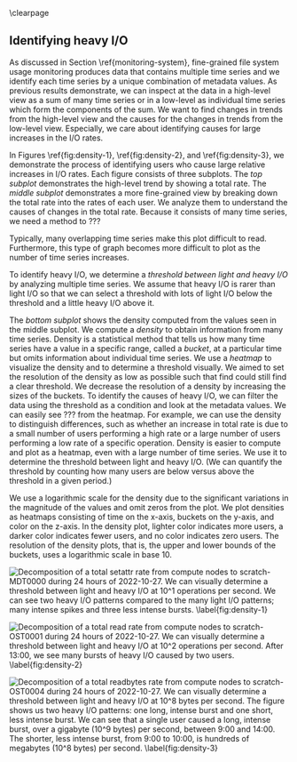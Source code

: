 \clearpage

## Identifying heavy I/O
<!-- TODO: add motivation, repeat what is in the Section -->
As discussed in Section \ref{monitoring-system}, fine-grained file system usage monitoring produces data that contains multiple time series and we identify each time series by a unique combination of metadata values.
As previous results demonstrate, we can inspect at the data in a high-level view as a sum of many time series or in a low-level as individual time series which form the components of the sum.
We want to find changes in trends from the high-level view and the causes for the changes in trends from the low-level view.
Especially, we care about identifying causes for large increases in the I/O rates.

In Figures \ref{fig:density-1}, \ref{fig:density-2}, and \ref{fig:density-3}, we demonstrate the process of identifying users who cause large relative increases in I/O rates.
Each figure consists of three subplots.
The *top subplot* demonstrates the high-level trend by showing a total rate.
The *middle subplot* demonstrates a more fine-grained view by breaking down the total rate into the rates of each user.
We analyze them to understand the causes of changes in the total rate.
Because it consists of many time series, we need a method to ???

Typically, many overlapping time series make this plot difficult to read.
Furthermore, this type of graph becomes more difficult to plot as the number of time series increases.

To identify heavy I/O, we determine a *threshold between light and heavy I/O* by analyzing multiple time series.
We assume that heavy I/O is rarer than light I/O so that we can select a threshold with lots of light I/O below the threshold and a little heavy I/O above it.

The *bottom subplot* shows the density computed from the values seen in the middle subplot.
We compute a *density* to obtain information from many time series.
Density is a statistical method that tells us how many time series have a value in a specific range, called a *bucket*, at a particular time but omits information about individual time series.
We use a *heatmap* to visualize the density and to determine a threshold visually.
We aimed to set the resolution of the density as low as possible such that find could still find a clear threshold.
We decrease the resolution of a density by increasing the sizes of the buckets.
To identify the causes of heavy I/O, we can filter the data using the threshold as a condition and look at the metadata values.
We can easily see ??? from the heatmap.
For example, we can use the density to distinguish differences, such as whether an increase in total rate is due to a small number of users performing a high rate or a large number of users performing a low rate of a specific operation.
Density is easier to compute and plot as a heatmap, even with a large number of time series.
We use it to determine the threshold between light and heavy I/O.
(We can quantify the threshold by counting how many users are below versus above the threshold in a given period.)

We use a logarithmic scale for the density due to the significant variations in the magnitude of the values and omit zeros from the plot.
We plot densities as heatmaps consisting of time on the x-axis, buckets on the y-axis, and color on the z-axis.
In the density plot, lighter color indicates more users, a darker color indicates fewer users, and no color indicates zero users.
The resolution of the density plots, that is, the upper and lower bounds of the buckets, uses a logarithmic scale in base $10.$

<!--
A simple method for identifying heavy I/O from the data of a specific operation is to start from a lower resolution, high-level view, then select a subset of the data based on the view and increase the resolution on the subset, and repeat.
Here is an example of the process:
First, we select an operation and the initial data, such as the data for the `write` operation from compute nodes to a specific OST.
Then, we compute a density with a chosen resolution of the total rate over a chosen categorical value.
For example, we can choose the user ID as the categorical value and set the density resolution to exponentially increasing bucket size.
Next, we inspect the density plot, determine a time range and value threshold, and then filter the data using these values.
Finally, we either repeat the process by choosing a different categorical value and resolution or stop if we have identified the causes of heavy I/O.
-->

![
Decomposition of a total `setattr` rate from compute nodes to `scratch-MDT0000` during 24 hours of 2022-10-27.
We can visually determine a threshold between light and heavy I/O at $10^1$ operations per second.
We can see two heavy I/O patterns compared to the many light I/O patterns; many intense spikes and three less intense bursts.
\label{fig:density-1}
](figures/2022-10-27_mdt0000_compute_setattr.svg)

![
Decomposition of a total `read` rate from compute nodes to `scratch-OST0001` during 24 hours of 2022-10-27.
We can visually determine a threshold between light and heavy I/O at $10^2$ operations per second.
After 13:00, we see many bursts of heavy I/O caused by two users.
\label{fig:density-2}
](figures/2022-10-27_ost0001_compute_read.svg)

![
Decomposition of a total `readbytes` rate from compute nodes to `scratch-OST0004` during 24 hours of 2022-10-27.
We can visually determine a threshold between light and heavy I/O at $10^8$ bytes per second.
The figure shows us two heavy I/O patterns: one long, intense burst and one short, less intense burst.
We can see that a single user caused a long, intense burst, over a gigabyte ($10^9$ bytes) per second, between 9:00 and 14:00.
The shorter, less intense burst, from 9:00 to 10:00, is hundreds of megabytes ($10^8$ bytes) per second.
\label{fig:density-3}
](figures/2022-10-27_ost0004_compute_readbytes.svg)

